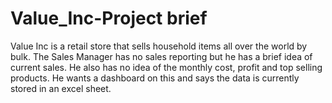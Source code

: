 # Value_Inc-Project brief

Value Inc is a retail store that sells household items all over the world by bulk. 
The Sales Manager has no sales reporting but he has a brief idea of current sales.
He also has no idea of the monthly cost, profit and top selling products. He wants a dashboard on this and says the data is currently stored in an excel sheet.
